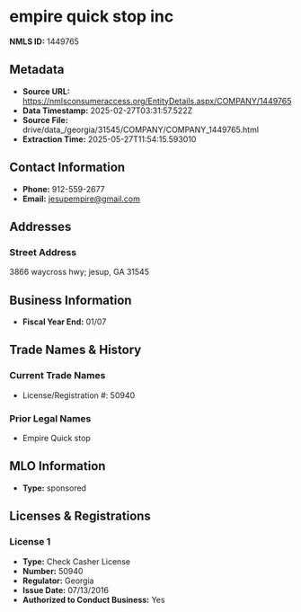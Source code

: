 # empire quick stop inc

**NMLS ID:** 1449765

## Metadata
- **Source URL:** https://nmlsconsumeraccess.org/EntityDetails.aspx/COMPANY/1449765
- **Data Timestamp:** 2025-02-27T03:31:57.522Z
- **Source File:** drive/data_/georgia/31545/COMPANY/COMPANY_1449765.html
- **Extraction Time:** 2025-05-27T11:54:15.593010

## Contact Information
- **Phone:** 912-559-2677
- **Email:** jesupempire@gmail.com

## Addresses
### Street Address
3866 waycross hwy; jesup, GA 31545

## Business Information
- **Fiscal Year End:** 01/07

## Trade Names & History
### Current Trade Names
- License/Registration #: 50940

### Prior Legal Names
- Empire Quick stop

## MLO Information
- **Type:** sponsored

## Licenses & Registrations

### License 1
- **Type:** Check Casher License
- **Number:** 50940
- **Regulator:** Georgia
- **Issue Date:** 07/13/2016
- **Authorized to Conduct Business:** Yes
